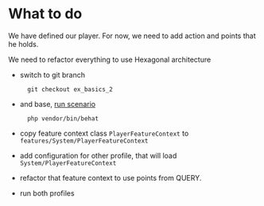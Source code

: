 # What to do

We have defined our player.
For now, we need to add action and points that he holds.

We need to refactor everything to use Hexagonal architecture

* switch to git branch 
        
        git checkout ex_basics_2
        
* and base, [run scenario](https://github.com/timiTao/hex-behat-workshop/blob/master/doc/extra.md)

        php vendor/bin/behat
        
* copy feature context class `PlayerFeatureContext` to `features/System/PlayerFeatureContext`
* add configuration for other profile, that will load `System/PlayerFeatureContext`
* refactor that feature context to use points from QUERY.
* run both profiles